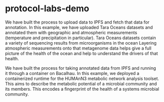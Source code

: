 # protocol-labs-demo

We have built the process to upload data to IPFS and fetch that data for annotation.  In this example, we have uploaded Tara Oceans datasets and annotated them with geographic and atmospheric measurements (temperature and precipitation in particular).
Tara Oceans datasets contain a variety of sequencing results from microorganisms in the ocean Layering atmospheric measurements onto that metagenome data helps give a full picture of the health of the ocean and help to understand the drivers of that health. 

We have built the process for taking annotated data from IPFS and running it through a container on Bacalhau. In this example, we deployed a containerized runtime for the HUMAnN3 metabolic network analysis toolset.  This aims to describe the metabolic potential of a microbial community and its members. This encodes a fingerprint of the health of a systems microbial community.
